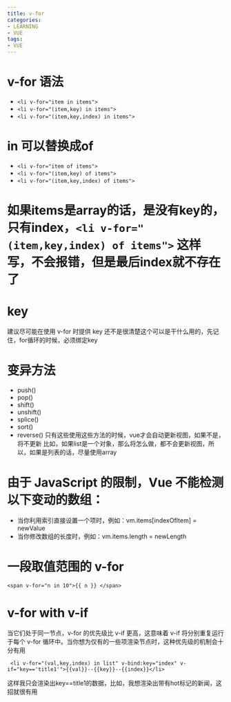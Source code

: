 ```yaml
---
title: v-for
categories: 
- LEARNING
- VUE
tags:
- VUE
---
```


# v-for 语法
- `<li v-for="item in items">`
- `<li v-for="(item,key) in items">`
- `<li v-for="(item,key,index) in items">`

# in 可以替换成of
- `<li v-for="item of items">`
- `<li v-for="(item,key) of items">`
- `<li v-for="(item,key,index) of items">`

# 如果items是array的话，是没有key的，只有index，`<li v-for="(item,key,index) of items">` 这样写，不会报错，但是最后index就不存在了

# key
建议尽可能在使用 v-for 时提供 key
还不是很清楚这个可以是干什么用的，先记住，for循环的时候，必须绑定key

# 变异方法
- push()
- pop()
- shift()
- unshift()
- splice()
- sort()
- reverse()
只有这些使用这些方法的时候，vue才会自动更新视图，如果不是，将不更新
比如，如果list是一个对象，那么将怎么做，都不会更新视图，所以，如果是列表的话，尽量使用array





# 由于 JavaScript 的限制，Vue 不能检测以下变动的数组：
- 当你利用索引直接设置一个项时，例如：vm.items[indexOfItem] = newValue
- 当你修改数组的长度时，例如：vm.items.length = newLength



# 一段取值范围的 v-for

```
<span v-for="n in 10">{{ n }} </span>
```

# v-for with v-if
当它们处于同一节点，v-for 的优先级比 v-if 更高，这意味着 v-if 将分别重复运行于每个 v-for 循环中。当你想为仅有的一些项渲染节点时，这种优先级的机制会十分有用
```
 <li v-for="(val,key,index) in list" v-bind:key="index" v-if="key=='title1'">{{val}}--{{key}}--{{index}}</li>
```
这样我只会渲染出key==title1的数据，比如，我想渲染出带有hot标记的新闻，这招就很有用

